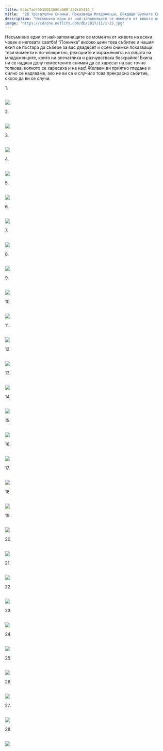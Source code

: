 ```yaml
---
title: 65bc7ad75515013690b589f352c05415_t
mitle:  "28 Трогателни Снимки, Показващи Младоженци, Виждащи Булките Си За Първи Път!"
description: "Несъмнено едни от най-запомнящите се моменти от живота на всеки човек е неговата сватба! &qout;Поничка&qout; високо цени това събитие и нашия екип се постара да събере за вас д"
image: "https://cdnone.netlify.com/db/2017/11/1-25.jpg"
---
```


 <p>Несъмнено едни от най-запомнящите се моменти от живота на всеки човек е неговата сватба! “Поничка” високо цени това събитие и нашия екип се постара да събере за вас двадесет и осем снимки показващи тези моменти и по-конкретно, реакциите и израженията на лицата на младоженците, които ни впечатлиха и разчувстваха безкрайно! Екипа ни се надява долу поместените снимки да се харесат на вас точно толкова, колкото се харесаха и на нас! Желаем ви приятно гледане и силно се надяваме, ако не ви се е случило това прекрасно събитие, скоро да ви се случи.</p>      <p>1.</p> <p> <br/><img src="https://cdnone.netlify.com/db/2017/11/1-25.jpg"/><br/></p> <p>2.</p>      <p> <br/><img src="https://cdnone.netlify.com/db/2017/11/2-24.jpg"/><br/></p> <p>3.</p> <p> <br/><img src="https://cdnone.netlify.com/db/2017/11/3-25.jpg"/><br/></p> <p>4.</p>      <p> <br/><img src="https://cdnone.netlify.com/db/2017/11/4-25.jpg"/><br/></p> <p>5.</p> <p> <br/><img src="https://cdnone.netlify.com/db/2017/11/5-24.jpg"/><br/></p> <p>6.</p> <p> <br/><img src="https://cdnone.netlify.com/db/2017/11/6-25.jpg"/><br/></p> <p>7.</p>      <p> <br/><img src="https://cdnone.netlify.com/db/2017/11/7-26.jpg"/><br/></p> <p>8.</p> <p> <br/><img src="https://cdnone.netlify.com/db/2017/11/8-26.jpg"/><br/></p> <p>9.</p>      <p> <br/><img src="https://cdnone.netlify.com/db/2017/11/9-26.jpg"/><br/></p> <p>10.</p> <p> <br/><img src="https://cdnone.netlify.com/db/2017/11/10-26.jpg"/><br/></p> <p>11.</p> <p> <br/><img src="https://cdnone.netlify.com/db/2017/11/11-26.jpg"/><br/></p> <p>12.</p> <p> <br/><img src="https://cdnone.netlify.com/db/2017/11/12-24.jpg"/><br/></p> <p>13.</p> <p> <br/><img src="https://cdnone.netlify.com/db/2017/11/13-25.jpg"/><br/></p> <p>14.</p> <p> <br/><img src="https://cdnone.netlify.com/db/2017/11/14-23.jpg"/><br/></p> <p>15.</p> <p> <br/><img src="https://cdnone.netlify.com/db/2017/11/15-24.jpg"/><br/></p> <p>16.</p> <p> <br/><img src="https://cdnone.netlify.com/db/2017/11/16-5.png"/></p> <p>17.</p> <p> <br/><img src="https://cdnone.netlify.com/db/2017/11/17-22.jpg"/><br/></p> <p>18.</p> <p> <br/><img src="https://cdnone.netlify.com/db/2017/11/18-22.jpg"/><br/></p> <p>19.</p> <p> <br/><img src="https://cdnone.netlify.com/db/2017/11/19-2.png"/></p> <p>20.</p> <p> <br/><img src="https://cdnone.netlify.com/db/2017/11/20-3.png"/></p> <p>21.</p> <p> <br/><img src="https://cdnone.netlify.com/db/2017/11/21-16.jpg"/><br/></p> <p>22.</p> <p> <br/><img src="https://cdnone.netlify.com/db/2017/11/22-12.jpg"/><br/></p> <p>23.</p> <p> <br/><img src="https://cdnone.netlify.com/db/2017/11/23-13.jpg"/><br/></p> <p>24.</p> <p> <br/><img src="https://cdnone.netlify.com/db/2017/11/24-11.jpg"/><br/></p> <p>25.</p> <p> <br/><img src="https://cdnone.netlify.com/db/2017/11/25-10.jpg"/><br/></p> <p>26.</p> <p> <br/><img src="https://cdnone.netlify.com/db/2017/11/26-8.jpg"/><br/></p> <p>27.</p> <p> <br/><img src="https://cdnone.netlify.com/db/2017/11/27-9.jpg"/><br/></p> <p>28.</p> <p> <br/><img src="https://cdnone.netlify.com/db/2017/11/28-8.jpg"/><br/></p>       